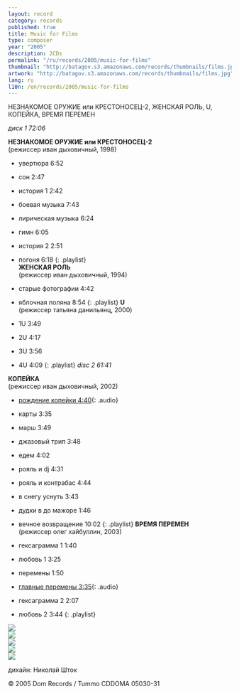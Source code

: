 ```yaml
---
layout: record
category: records
published: true
title: Music for Films
type: composer
year: "2005"
description: 2CDs
permalink: "/ru/records/2005/music-for-films"
thumbnail: "http://batagov.s3.amazonaws.com/records/thumbnails/films.jpg"
artwork: "http://batagov.s3.amazonaws.com/records/thumbnails/films.jpg"
lang: ru
l10n: /en/records/2005/music-for-films
---
```


НЕЗНАКОМОЕ ОРУЖИЕ или КРЕСТОНОСЕЦ-2, ЖЕНСКАЯ РОЛЬ, U, КОПЕЙКА, ВРЕМЯ ПЕРЕМЕН  

_диск 1 72:06_  

**НЕЗНАКОМОЕ ОРУЖИЕ или КРЕСТОНОСЕЦ-2**  
(режиссер иван дыховичный, 1998)

- увертюра 6:52
- сон 2:47
- история 1 2:42
- боевая музыка 7:43
- лирическая музыка 6:24
- гимн 6:05
- история 2 2:51
- погоня 6:18
{: .playlist}  
**ЖЕНСКАЯ РОЛЬ**  
(режиссер иван дыховичный, 1994)  

- старые фотографии 4:42
- яблочная поляна 8:54 
{: .playlist}
**U**  
(режиссер татьяна данильянц, 2000)  

- 1U 3:49
- 2U 4:17
- 3U 3:56
- 4U 4:09
{: .playlist}
_disc 2 61:41_	 

**КОПЕЙКА**  
(режиссер иван дыховичный, 2002)  

- [рождение копейки 4:40](http://batagov.s3.amazonaws.com/records/sounds/birth.mp3){: .audio}
- карты 3:35 
- марш 3:49
- джазовый трип 3:48
- едем 4:02
- рояль и dj 4:31
- рояль и контрабас 4:44
- в снегу уснуть 3:43
- дудки в до мажоре 1:46
- вечное возвращение 10:02
{: .playlist}
**ВРЕМЯ ПЕРЕМЕН**  
(режиссер олег хайбуллин, 2003)  

- гексаграмма 1 1:40
- любовь 1 3:25
- перемены 1:50 
- [главные перемены 3:35](http://batagov.s3.amazonaws.com/records/sounds/radical_changes.mp3){: .audio}
- гексаграмма 2 2:07
- любовь 2 3:44
{: .playlist}

![](http://batagov.s3.amazonaws.com/records/artwork/films1.jpg)  
![](http://batagov.s3.amazonaws.com/records/artwork/films2.jpg)  
![](http://batagov.s3.amazonaws.com/records/artwork/films3.jpg)  
![](http://batagov.s3.amazonaws.com/records/artwork/films4.jpg)  
![](http://batagov.s3.amazonaws.com/records/artwork/films5.jpg)  

дихайн: Николай Шток  

© 2005 Dom Records / Tummo CDDOMA 05030-31